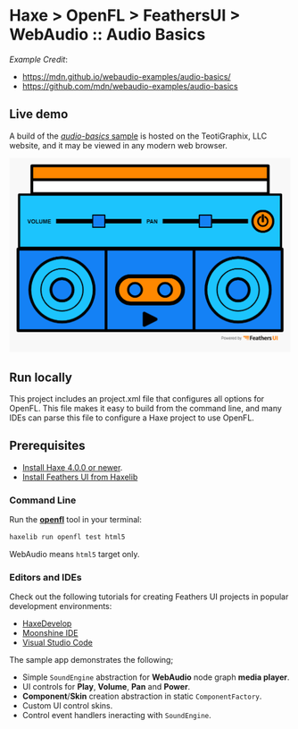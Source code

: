# Haxe > OpenFL > FeathersUI > WebAudio :: Audio Basics

_Example Credit_:
  * https://mdn.github.io/webaudio-examples/audio-basics/
  * https://github.com/mdn/webaudio-examples/audio-basics

## Live demo

A build of the [_audio-basics_ sample](https://teotigraphix.com/io/web-audio/audio-basics) is hosted on the TeotiGraphix, LLC website, and it may be viewed in any modern web browser.

![Audio Basics](https://github.com/teotigraphix/haxe-feathersui-webaudio/blob/main/audio-basics/docs/screenshots/webaudio-audio-basics.png)
  
## Run locally

This project includes an project.xml file that configures all options for OpenFL. This file makes it easy to build from the command line, and many IDEs can parse this file to configure a Haxe project to use OpenFL.

## Prerequisites

- [Install Haxe 4.0.0 or newer](https://haxe.org/download/).
- [Install Feathers UI from Haxelib](https://feathersui.com/learn/haxe-openfl/installation/)

### Command Line

Run the [**openfl**](https://www.openfl.org/learn/haxelib/docs/tools/) tool in your terminal:

```sh
haxelib run openfl test html5
```

WebAudio means `html5` target only.

### Editors and IDEs

Check out the following tutorials for creating Feathers UI projects in popular development environments:

- [HaxeDevelop](https://feathersui.com/learn/haxe-openfl/haxedevelop/)
- [Moonshine IDE](https://feathersui.com/learn/haxe-openfl/moonshine-ide/)
- [Visual Studio Code](https://feathersui.com/learn/haxe-openfl/visual-studio-code/)


The sample app demonstrates the following;

  * Simple `SoundEngine` abstraction for **WebAudio** node graph **media player**.
  * UI controls for **Play**, **Volume**, **Pan** and **Power**.
  * **Component**/**Skin** creation abstraction in static `ComponentFactory`.
  * Custom UI control skins.
  * Control event handlers ineracting with `SoundEngine`.
